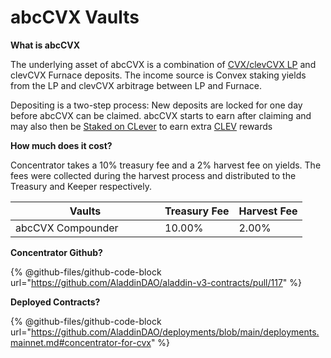 # abcCVX Vaults

**What is abcCVX**

The underlying asset of abcCVX is a combination of [CVX/clevCVX LP](https://curve.fi/#/ethereum/pools/factory-v2-209/deposit) and clevCVX Furnace deposits. The income source is Convex staking yields from the LP and clevCVX arbitrage between LP and Furnace.

Depositing is a two-step process: New deposits are locked for one day before abcCVX can be claimed. abcCVX starts to earn after claiming and may also then be [Staked on CLever](https://clever.aladdin.club/#/farming) to earn extra [CLEV](https://curve.fi/#/ethereum/pools/factory-crypto-140/deposit) rewards



**How much does it cost?**

Concentrator takes a 10% treasury fee and a 2% harvest fee on yields. The fees were collected during the harvest process and distributed to the Treasury and Keeper respectively.

<table><thead><tr><th width="223">Vaults</th><th>Treasury Fee</th><th>Harvest Fee</th></tr></thead><tbody><tr><td>abcCVX Compounder</td><td>10.00%</td><td>2.00%</td></tr></tbody></table>



**Concentrator Github?**

{% @github-files/github-code-block url="https://github.com/AladdinDAO/aladdin-v3-contracts/pull/117" %}

**Deployed Contracts?**

{% @github-files/github-code-block url="https://github.com/AladdinDAO/deployments/blob/main/deployments.mainnet.md#concentrator-for-cvx" %}

